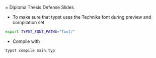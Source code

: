= Diploma Thesis Defense Slides
- To make sure that typst uses the Technika font during preview and compilation set
```sh
export TYPST_FONT_PATHS="font/"
```
- Compile with
```sh
typst compile main.typ
```
